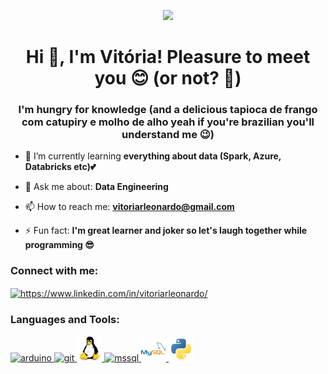 <p align="center">
  <img src="https://i.pinimg.com/564x/f0/f0/d9/f0f0d932d6e39c7af5aa305cbd8da735.jpg">
</p>
<h1 align="center">Hi 👋, I'm Vitória! Pleasure to meet you 😊 (or not? 🫣)</h1>
<h3 align="center">I'm hungry for knowledge (and a delicious tapioca de frango com catupiry e molho de alho yeah if you're brazilian you'll understand me 😉)</h3>

- 🌱 I’m currently learning **everything about data (Spark, Azure, Databricks etc)💕**

- 💬 Ask me about: **Data Engineering**

- 📫 How to reach me: **vitoriarleonardo@gmail.com**

- ⚡ Fun fact: **I'm great learner and joker so let's laugh together while programming 😎**

<h3 align="left">Connect with me:</h3>
<p align="left">
<a href="https://linkedin.com/in/https://www.linkedin.com/in/vitoriarleonardo/" target="blank"><img align="center" src="https://raw.githubusercontent.com/rahuldkjain/github-profile-readme-generator/master/src/images/icons/Social/linked-in-alt.svg" alt="https://www.linkedin.com/in/vitoriarleonardo/" height="30" width="40" /></a>
</p>

<h3 align="left">Languages and Tools:</h3>
<p align="left"> <a href="https://www.arduino.cc/" target="_blank" rel="noreferrer"> <img src="https://cdn.worldvectorlogo.com/logos/arduino-1.svg" alt="arduino" width="40" height="40"/> </a> <a href="https://git-scm.com/" target="_blank" rel="noreferrer"> <img src="https://www.vectorlogo.zone/logos/git-scm/git-scm-icon.svg" alt="git" width="40" height="40"/> </a> <a href="https://www.linux.org/" target="_blank" rel="noreferrer"> <img src="https://raw.githubusercontent.com/devicons/devicon/master/icons/linux/linux-original.svg" alt="linux" width="40" height="40"/> </a> <a href="https://www.microsoft.com/en-us/sql-server" target="_blank" rel="noreferrer"> <img src="https://www.svgrepo.com/show/303229/microsoft-sql-server-logo.svg" alt="mssql" width="40" height="40"/> </a> <a href="https://www.mysql.com/" target="_blank" rel="noreferrer"> <img src="https://raw.githubusercontent.com/devicons/devicon/master/icons/mysql/mysql-original-wordmark.svg" alt="mysql" width="40" height="40"/> </a> <a href="https://www.python.org" target="_blank" rel="noreferrer"> <img src="https://raw.githubusercontent.com/devicons/devicon/master/icons/python/python-original.svg" alt="python" width="40" height="40"/> </a> </p>
